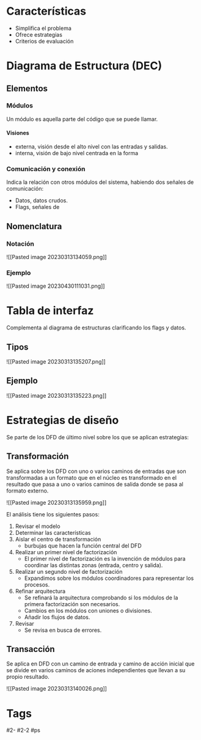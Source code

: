 # Características
- Simplifica el problema
- Ofrece estrategias
- Criterios de evaluación

# Diagrama de Estructura (DEC)
## Elementos
### Módulos
Un módulo es aquella parte del código que se puede llamar.
#### Visiones
- externa, visión desde el alto nivel con las entradas y salidas.
- interna, visión de bajo nivel centrada en la forma

### Comunicación y conexión
Indica la relación con otros módulos del sistema, habiendo dos señales de comunicación:
- Datos, datos crudos.
- Flags, señales de 
## Nomenclatura
### Notación

![[Pasted image 20230313134059.png]]

### Ejemplo

![[Pasted image 20230430111031.png]]

# Tabla de interfaz
Complementa al diagrama de estructuras clarificando los flags y datos.
## Tipos

![[Pasted image 20230313135207.png]]

## Ejemplo

![[Pasted image 20230313135223.png]]

# Estrategias de diseño
Se parte de los DFD de último nivel sobre los que se aplican estrategias:
## Transformación
Se aplica sobre los DFD con uno o varios caminos de entradas que son transformadas a un formato que en el núcleo es transformado en el resultado que pasa a uno o varios caminos de salida donde se pasa al formato externo.

![[Pasted image 20230313135959.png]]

El análisis tiene los siguientes pasos:
1. Revisar el modelo
2. Determinar las características
3. Aislar el centro de transformación
	- burbujas que hacen la función central del DFD
4. Realizar un primer nivel de factorización
	- El primer nivel de factorización es la invención de módulos para coordinar las distintas zonas (entrada, centro y salida).
5. Realizar un segundo nivel de factorización
	- Expandimos sobre los módulos coordinadores para representar los procesos.
6. Refinar arquitectura
	- Se refinará la arquitectura comprobando si los módulos de la primera factorización son necesarios.
	- Cambios en los módulos con uniones o divisiones.
	- Añadir los flujos de datos.
7. Revisar
	- Se revisa en busca de errores.
## Transacción
Se aplica en DFD con un camino de entrada y camino de acción inicial que se divide en varios caminos de aciones independientes que llevan a su propio resultado.

![[Pasted image 20230313140026.png]]

# Tags
#2- 
#2-2 
#ps
